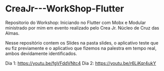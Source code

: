# CreaJr---WorkShop-Flutter

Repositorio do Workshop: Iniciando no Flutter com Mobx e Modular ministrado por mim em evento realizado pelo Crea Jr. Núcleo de Cruz das Almas.

Nesse repositório contem os Slides na pasta slides, o aplicativo teste que eu fiz previamente e o aplicativo que fizemos na palestra em tempo real, ambos devidamente identificados.

Dia 1: https://youtu.be/fgVFddVNtc4
Dia 2: https://youtu.be/r6LiKqr4ukY
